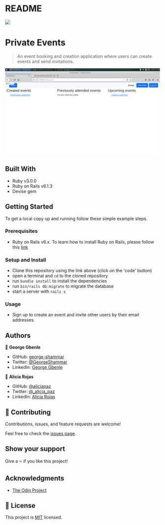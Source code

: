 # README
![](https://img.shields.io/badge/Microverse-blueviolet)

# Private Events

> An event booking and creation application where users can create events and send invitations.

![screenshot](./Screenshot.png)


## Built With

- Ruby v3.0.0
- Ruby on Rails v6.1.3
- Devise gem


## Getting Started

To get a local copy up and running follow these simple example steps.

### Prerequisites

- Ruby on Rails v6.x. To learn how to install Ruby on Rails, please follow this [link](https://guides.rubyonrails.org/getting_started.html)

### Setup and Install

- Clone this repository using the link above (click on the 'code' button)
- open a terminal and `cd` to the cloned repository
- run `bundle install` to install the dependencies
- run `bin/rails db:migrate` to migrate the database
- start a server with `rails s`

### Usage

- Sign up to create an event and invite other users by their email addresses.


## Authors

👤 **George Gbenle**

- GitHub: [george-shammar](https://github.com/george-shammar)
- Twitter: [@GeorgeShammar](https://twitter.com/GeorgeShammar)
- LinkedIn: [George Gbenle](https://www.linkedin.com/in/georgegbenle/)

👤 **Alicia Rojas**

- GitHub: [@aliciapaz](https://github.com/aliciapaz)
- Twitter: [@_alicia_paz](https://twitter.com/_alicia_paz)
- LinkedIn: [Alicia Rojas](https://www.linkedin.com/in/aliciapazrojas/)

## 🤝 Contributing

Contributions, issues, and feature requests are welcome!

Feel free to check the [issues page](https://github.com/george-shammar/private_events/issues).

## Show your support

Give a ⭐️ if you like this project!

## Acknowledgments

- [The Odin Project](https://www.theodinproject.com/courses/ruby-on-rails/lessons/active-record-associations)

## 📝 License

This project is [MIT](LICENSE) licensed.